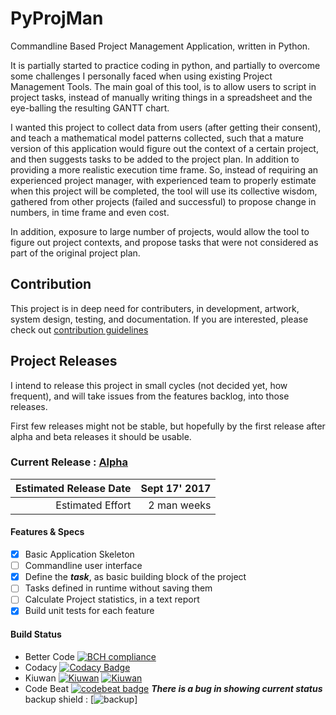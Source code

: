
# PyProjMan
Commandline Based Project Management Application, written in Python. 

It is partially started to practice coding in python, and partially to overcome some challenges I personally faced when using existing Project Management Tools. 
The main goal of this tool, is to allow users to script in project tasks, instead of manually writing things in a spreadsheet and the eye-balling the resulting GANTT chart.

I wanted this project to collect data from users (after getting their consent), and teach a mathematical model patterns collected, such that a mature version of this application would figure out the context of a certain project, and then suggests tasks to be added to the project plan. In addition to providing a more realistic execution time frame. 
So, instead of requiring an experienced project manager, with experienced team to properly estimate when this project will be completed, the tool will use its collective wisdom, gathered from other projects (failed and successful) to propose change in numbers, in time frame and even cost. 

In addition, exposure to large number of projects, would allow the tool to figure out project contexts, and propose tasks that were not considered as part of the original project plan. 

## Contribution 
This project is in deep need for contributers, in development, artwork, system design, testing, and documentation.
If you are interested, please check out  [contribution guidelines][1]

## Project Releases
I intend to release this project in small cycles (not decided yet, how frequent), and will take issues from the features backlog, into those releases.

First few releases might not be stable, but hopefully by the first release after alpha and beta releases it should be usable.

### Current Release : [Alpha][2]

Estimated Release Date | Sept 17' 2017
----------------------:|--------------:
Estimated Effort       | 2 man weeks

#### Features & Specs

- [x] Basic Application Skeleton 
- [ ] Commandline user interface 
- [x] Define the **_task_**, as basic building block of the project 
- [ ] Tasks defined in runtime without saving them 
- [ ] Calculate Project statistics, in a text report 
- [x] Build unit tests for each feature 
 
#### Build Status 
* Better Code [![BCH compliance](https://bettercodehub.com/edge/badge/aawadall/PyProjMan?branch=master)](https://bettercodehub.com/)
* Codacy [![Codacy Badge](https://api.codacy.com/project/badge/Grade/e78e070a51a84885b5d9af3815923669)](https://www.codacy.com/app/aawadall/PyProjMan?utm_source=github.com&amp;utm_medium=referral&amp;utm_content=aawadall/PyProjMan&amp;utm_campaign=Badge_Grade)
* Kiuwan [![Kiuwan](https://www.kiuwan.com/github/aawadall/PyProjMan/badges/security.svg)](https://www.kiuwan.com/github/aawadall/PyProjMan)
[![Kiuwan](https://www.kiuwan.com/github/aawadall/PyProjMan/badges/quality.svg)](https://www.kiuwan.com/github/aawadall/PyProjMan)
* Code Beat [![codebeat badge](https://codebeat.co/badges/32726467-44fd-4686-b768-60335e03a1a1)](https://codebeat.co/projects/github-com-aawadall-pyprojman-master) _**There is a bug in showing current status**_  backup shield : [![backup](https://codebeat.co/assets/svg/badges/A-398b39-669406e9e1b136187b91af587d4092b0160370f271f66a651f444b990c2730e9.svg)]



[1]: https://github.com/aawadall/PyProjMan/blob/master/CONTRIBUTING.md
[2]: https://github.com/aawadall/PyProjMan/milestone/1
[3]: https://github.com/aawadall/PyProjMan/milestone/2

